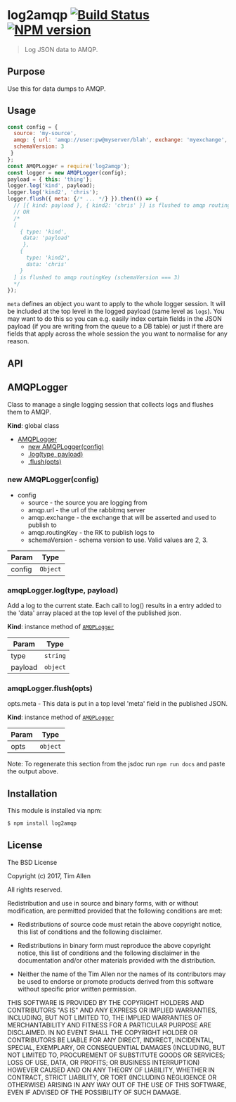 # log2amqp [![Build Status](https://travis-ci.org/noblesamurai/node-log2amqp.svg?branch=master)](http://travis-ci.org/noblesamurai/node-log2amqp) [![NPM version](https://badge-me.herokuapp.com/api/npm/log2amqp.png)](http://badges.enytc.com/for/npm/log2amqp)

> Log JSON data to AMQP.

## Purpose

Use this for data dumps to AMQP.

## Usage

```js
const config = {
  source: 'my-source',
  amqp: { url: 'amqp://user:pw@myserver/blah', exchange: 'myexchange', routingKey: 'keyToRouteTo',
  schemaVersion: 3
 }
};
const AMQPLogger = require('log2amqp');
const logger = new AMQPLogger(config);
payload = { this: 'thing'};
logger.log('kind', payload);
logger.log('kind2', 'chris');
logger.flush({ meta: {/* ... */} }).then(() => {
  // [{ kind: payload }, { kind2: 'chris' }] is flushed to amqp routingKey (schemaVersion === 2)
  // OR
  /* 
  [
    { type: 'kind',
     data: 'payload'
     }, 
    {
      type: 'kind2',
      data: 'chris'
    }
  ] is flushed to amqp routingKey (schemaVersion === 3)
  */
});
```

`meta` defines an object you want to apply to the whole logger
session. It will be included at the top level in the logged payload (same level
as `logs`). You may want to do this so you can e.g. easily index certain fields
in the JSON payload  (if you are writing from the queue to a DB table) or just if
there are fields that apply across the whole session the you want to normalise for
any reason.

## API

<a name="AMQPLogger"></a>

## AMQPLogger
Class to manage a single logging session that collects logs and flushes them to
 AMQP.

**Kind**: global class

* [AMQPLogger](#AMQPLogger)
    * [new AMQPLogger(config)](#new_AMQPLogger_new)
    * [.log(type, payload)](#AMQPLogger+log)
    * [.flush(opts)](#AMQPLogger+flush)

<a name="new_AMQPLogger_new"></a>

### new AMQPLogger(config)
- config
  - source - the source you are logging from
  - amqp.url - the url of the rabbitmq server
  - amqp.exchange - the exchange that will be asserted and used to publish to
  - amqp.routingKey - the RK to publish logs to
  - schemaVersion - schema version to use. Valid values are 2, 3.

| Param | Type |
| --- | --- |
| config | <code>Object</code> |

<a name="AMQPLogger+log"></a>

### amqpLogger.log(type, payload)
Add a log to the current state. Each call to log() results in a entry
added to the 'data' array placed at the top level of the published json.

**Kind**: instance method of [<code>AMQPLogger</code>](#AMQPLogger)

| Param | Type |
| --- | --- |
| type | <code>string</code> |
| payload | <code>object</code> |

<a name="AMQPLogger+flush"></a>

### amqpLogger.flush(opts)
opts.meta - This data is put in a top level 'meta' field in the published JSON.

**Kind**: instance method of [<code>AMQPLogger</code>](#AMQPLogger)

| Param | Type |
| --- | --- |
| opts | <code>object</code> |

Note: To regenerate this section from the jsdoc run `npm run docs` and paste
the output above.

## Installation

This module is installed via npm:

``` bash
$ npm install log2amqp
```
## License

The BSD License

Copyright (c) 2017, Tim Allen

All rights reserved.

Redistribution and use in source and binary forms, with or without modification,
are permitted provided that the following conditions are met:

* Redistributions of source code must retain the above copyright notice, this
  list of conditions and the following disclaimer.

* Redistributions in binary form must reproduce the above copyright notice, this
  list of conditions and the following disclaimer in the documentation and/or
  other materials provided with the distribution.

* Neither the name of the Tim Allen nor the names of its
  contributors may be used to endorse or promote products derived from
  this software without specific prior written permission.

THIS SOFTWARE IS PROVIDED BY THE COPYRIGHT HOLDERS AND CONTRIBUTORS "AS IS" AND
ANY EXPRESS OR IMPLIED WARRANTIES, INCLUDING, BUT NOT LIMITED TO, THE IMPLIED
WARRANTIES OF MERCHANTABILITY AND FITNESS FOR A PARTICULAR PURPOSE ARE
DISCLAIMED. IN NO EVENT SHALL THE COPYRIGHT HOLDER OR CONTRIBUTORS BE LIABLE FOR
ANY DIRECT, INDIRECT, INCIDENTAL, SPECIAL, EXEMPLARY, OR CONSEQUENTIAL DAMAGES
(INCLUDING, BUT NOT LIMITED TO, PROCUREMENT OF SUBSTITUTE GOODS OR SERVICES;
LOSS OF USE, DATA, OR PROFITS; OR BUSINESS INTERRUPTION) HOWEVER CAUSED AND ON
ANY THEORY OF LIABILITY, WHETHER IN CONTRACT, STRICT LIABILITY, OR TORT
(INCLUDING NEGLIGENCE OR OTHERWISE) ARISING IN ANY WAY OUT OF THE USE OF THIS
SOFTWARE, EVEN IF ADVISED OF THE POSSIBILITY OF SUCH DAMAGE.
